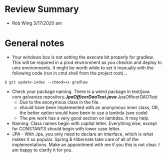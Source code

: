 # Review Summary
- Rob Wing 3/17/2020 am

# General notes
- Your windows box is not setting the execute bit properly for gradlew.  This will be required in a prod environment as you 
checkin and deploy to unix environments.  It might be worth while to set it manually with the following code (run in cmd 
shell from the project root)...
```
$ git update-index --chmod=+x gradlew
```
- Check your package naming.  There is a wierd package in test/java com.galvanize.repository.***JpaOfficerDaoTest.java***.JpaOfficerDAOTest
    - Due to the anonymous class in the file.  
    - should have been implemented with  an anonymous inner class, OR, the better option would have been to use a lambda (see code)
    - The pre work has a very good section on lambdas.  It may help.
- Naming: Class names begin with capital letter.  Everything else, except for CONSTANTS should begin with lower case letter.
- JPA - With Jpa, you only need to declare an interface, which is what makes it so popular.  Spring & Hibernate take
care of all of the implementations.  Make an appointment with me if you this is not clear.  I am happy to clarify it for you.
 